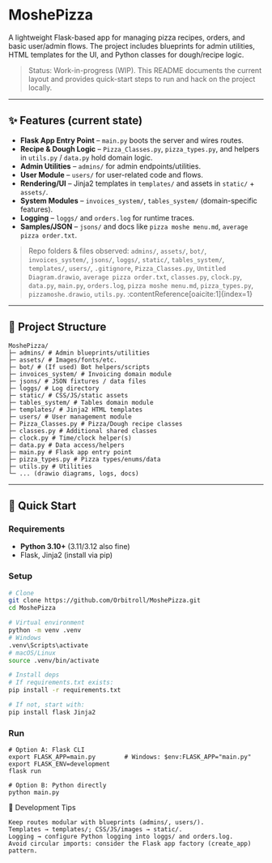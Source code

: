 # MoshePizza

A lightweight Flask-based app for managing pizza recipes, orders, and basic user/admin flows. The project includes blueprints for admin utilities, HTML templates for the UI, and Python classes for dough/recipe logic.

> Status: Work-in-progress (WIP). This README documents the current layout and provides quick-start steps to run and hack on the project locally.

---

## ✨ Features (current state)

- **Flask App Entry Point** – `main.py` boots the server and wires routes.
- **Recipe & Dough Logic** – `Pizza_Classes.py`, `pizza_types.py`, and helpers in `utils.py` / `data.py` hold domain logic.
- **Admin Utilities** – `admins/` for admin endpoints/utilities.
- **User Module** – `users/` for user-related code and flows.
- **Rendering/UI** – Jinja2 templates in `templates/` and assets in `static/` + `assets/`.
- **System Modules** – `invoices_system/`, `tables_system/` (domain-specific features).
- **Logging** – `loggs/` and `orders.log` for runtime traces.
- **Samples/JSON** – `jsons/` and docs like `pizza moshe menu.md`, `average pizza order.txt`.

> Repo folders & files observed: `admins/`, `assets/`, `bot/`, `invoices_system/`, `jsons/`, `loggs/`, `static/`, `tables_system/`, `templates/`, `users/`, `.gitignore`, `Pizza_Classes.py`, `Untitled Diagram.drawio`, `average pizza order.txt`, `classes.py`, `clock.py`, `data.py`, `main.py`, `orders.log`, `pizza moshe menu.md`, `pizza_types.py`, `pizzamoshe.drawio`, `utils.py`. :contentReference[oaicite:1]{index=1}

---

## 🧱 Project Structure
```
MoshePizza/
├─ admins/ # Admin blueprints/utilities
├─ assets/ # Images/fonts/etc.
├─ bot/ # (If used) Bot helpers/scripts
├─ invoices_system/ # Invoicing domain module
├─ jsons/ # JSON fixtures / data files
├─ loggs/ # Log directory
├─ static/ # CSS/JS/static assets
├─ tables_system/ # Tables domain module
├─ templates/ # Jinja2 HTML templates
├─ users/ # User management module
├─ Pizza_Classes.py # Pizza/Dough recipe classes
├─ classes.py # Additional shared classes
├─ clock.py # Time/clock helper(s)
├─ data.py # Data access/helpers
├─ main.py # Flask app entry point
├─ pizza_types.py # Pizza types/enums/data
├─ utils.py # Utilities
└─ ... (drawio diagrams, logs, docs)
```


---

## 🚀 Quick Start

### Requirements
- **Python 3.10+** (3.11/3.12 also fine)  
- Flask, Jinja2 (install via pip)  

### Setup

```bash
# Clone
git clone https://github.com/Orbitroll/MoshePizza.git
cd MoshePizza

# Virtual environment
python -m venv .venv
# Windows
.venv\Scripts\activate
# macOS/Linux
source .venv/bin/activate

# Install deps
# If requirements.txt exists:
pip install -r requirements.txt

# If not, start with:
pip install flask Jinja2
```


### Run 
```
# Option A: Flask CLI
export FLASK_APP=main.py        # Windows: $env:FLASK_APP="main.py"
export FLASK_ENV=development
flask run

# Option B: Python directly
python main.py
```

🧪 Development Tips
```
Keep routes modular with blueprints (admins/, users/).
Templates → templates/; CSS/JS/images → static/.
Logging → configure Python logging into loggs/ and orders.log.
Avoid circular imports: consider the Flask app factory (create_app) pattern.
```


